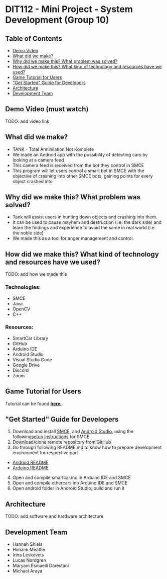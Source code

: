 # DIT112 - Mini Project - System Development (Group 10)

## Table of Contents
- [Demo Video](https://github.com/DIT112-V21/group-10/tree/readme#demo-video-must-watch)
- [What did we make?](https://github.com/DIT112-V21/group-10/tree/readme#what-did-we-make)
- [Why did we make this? What problem was solved?](https://github.com/DIT112-V21/group-10/tree/readme#why-did-we-make-this-what-problem-was-solved)
- [How did we make this? What kind of technology and resources have we used?](https://github.com/DIT112-V21/group-10/tree/readme#how-did-we-make-this-what-kind-of-technology-and-resources-have-we-used)
- [Game Tutorial for Users](https://github.com/DIT112-V21/group-10/tree/readme#game-tutorial-for-users)
- ["Get Started" Guide for Developers](https://github.com/DIT112-V21/group-10/tree/readme#get-started-guide-for-developers)
- [Architecture](https://github.com/DIT112-V21/group-10/tree/readme#architecture)
- [Development Team](https://github.com/DIT112-V21/group-10/tree/readme#development-team)

## Demo Video (must watch)

TODO: add video link

## What did we make?
- TANK - Total Annihilation Not Komplete
- We made an Android app with the possibility of detecting cars by looking at a camera feed
- This camera feed is received from the bot they control in SMCE
- This program will let users control a smart bot in SMCE with the objective of crashing into other SMCE bots, gaining points for every object crashed into

## Why did we make this? What problem was solved?
- Tank will assist users in hunting down objects and crashing into them.
- It can be used to cause mayhem and destruction (i.e. the dark side) and learn the findings and experience to avoid the same in real world (i.e. the noble side)
- We made this as a tool for anger management and control.

## How did we make this? What kind of technology and resources have we used?

TODO: add how we made this

### Technologies:
- SMCE
- Java
- OpenCV
- C++

### Resources:
- SmartCar Library
- GitHub
- Arduino IDE
- Android Studio
- Visual Studio Code
- Google Drive
- Discord
- Zoom

## Game Tutorial for Users
Tutorial can be found **[here.](https://github.com/DIT112-V21/group-10/blob/readme/androidGeoBot/app/src/main/assets/tank_tutorial_white.pdf)**

## "Get Started" Guide for Developers
1. Download and install [SMCE](https://github.com/ItJustWorksTM/smce-gd/releases), and  [Android Studio](https://developer.android.com/studio/), using the following[setup instructions](https://github.com/ItJustWorksTM/smce-gd/wiki) for SMCE
2. Download/clone remote repository from GitHub
3. Go through following README.md to know how to prepare development environment for respective part
- [Android README](https://github.com/DIT112-V21/group-10/blob/master/androidGeoBot/README.md)
- [Arduino README](https://github.com/DIT112-V21/group-10/blob/master/arduino/README.md)
4. Open and compile smartcar.ino in Arduino IDE and SMCE
5. Open and compile othercars.ino Arduino IDE and SMCE
6. Open android folder in Android Studio, build and run it

## Architecture
TODO: add software and hardware architecture

## Development Team
- Hannah Shiels
- Himank Meattle
- Irina Levkovets
- Lucas Nordgren
- Maryam Esmaeili Darestani
- Michael Araya
